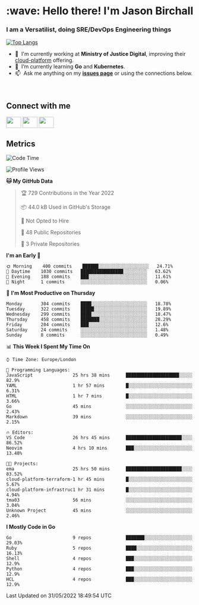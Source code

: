 <h1 align="left" id="jason-title">:wave: Hello there! I'm Jason Birchall</h1>
<h3 align="left">I am a Versatilist, doing SRE/DevOps Engineering things</h3>

[![Top Langs](https://github-readme-stats.vercel.app/api?username=jasonBirchall&show_icons=true&count_private=true&include_all_commits=true&theme=gruvbox)](https://github.com/anuraghazra/github-readme-stats)

- :office: &nbsp;I'm currently working at **Ministry of Justice Digital**, improving their [cloud-platform](https://github.com/ministryofjustice/cloud-platform) offering.
- :seedling: &nbsp;I’m currently learning **Go** and **Kubernetes**.
- :mailbox: &nbsp;Ask me anything on my **[issues page]** or using the connections below.


<br>

<h2>Connect with me</h2>
<p>
<a href="https://twitter.com/jsonBirchall" target="blank"><img align="center" src="https://cdn.jsdelivr.net/npm/simple-icons@3.0.1/icons/twitter.svg" alt="" height="30" width="40" /></a>
<a href="https://keybase.io/json0" target="blank"><img align="center" src="https://cdn.jsdelivr.net/npm/simple-icons@3.0.1/icons/keybase.svg" alt="" height="30" width="40" /></a>
<a href="https://www.reddit.com/user/kakorate" target="blank"><img align="center" src="https://cdn.jsdelivr.net/npm/simple-icons@3.0.1/icons/reddit.svg" alt="" height="30" width="40" /></a>
</p>

<h2>Metrics</h2>

<!--START_SECTION:waka-->
![Code Time](http://img.shields.io/badge/Code%20Time-577%20hrs%203%20mins-blue)

![Profile Views](http://img.shields.io/badge/Profile%20Views-0-blue)

**🐱 My GitHub Data** 

> 🏆 729 Contributions in the Year 2022
 > 
> 📦 44.0 kB Used in GitHub's Storage 
 > 
> 🚫 Not Opted to Hire
 > 
> 📜 48 Public Repositories 
 > 
> 🔑 3 Private Repositories  
 > 
**I'm an Early 🐤** 

```text
🌞 Morning    400 commits    ██████░░░░░░░░░░░░░░░░░░░   24.71% 
🌆 Daytime    1030 commits   ████████████████░░░░░░░░░   63.62% 
🌃 Evening    188 commits    ███░░░░░░░░░░░░░░░░░░░░░░   11.61% 
🌙 Night      1 commits      ░░░░░░░░░░░░░░░░░░░░░░░░░   0.06%

```
📅 **I'm Most Productive on Thursday** 

```text
Monday       304 commits    ████░░░░░░░░░░░░░░░░░░░░░   18.78% 
Tuesday      322 commits    █████░░░░░░░░░░░░░░░░░░░░   19.89% 
Wednesday    299 commits    ████░░░░░░░░░░░░░░░░░░░░░   18.47% 
Thursday     458 commits    ███████░░░░░░░░░░░░░░░░░░   28.29% 
Friday       204 commits    ███░░░░░░░░░░░░░░░░░░░░░░   12.6% 
Saturday     24 commits     ░░░░░░░░░░░░░░░░░░░░░░░░░   1.48% 
Sunday       8 commits      ░░░░░░░░░░░░░░░░░░░░░░░░░   0.49%

```


📊 **This Week I Spent My Time On** 

```text
⌚︎ Time Zone: Europe/London

💬 Programming Languages: 
JavaScript               25 hrs 38 mins      ████████████████████░░░░░   82.9% 
YAML                     1 hr 57 mins        █░░░░░░░░░░░░░░░░░░░░░░░░   6.31% 
HTML                     1 hr 7 mins         █░░░░░░░░░░░░░░░░░░░░░░░░   3.66% 
Go                       45 mins             ░░░░░░░░░░░░░░░░░░░░░░░░░   2.43% 
Markdown                 39 mins             ░░░░░░░░░░░░░░░░░░░░░░░░░   2.15%

🔥 Editors: 
VS Code                  26 hrs 45 mins      █████████████████████░░░░   86.52% 
Neovim                   4 hrs 10 mins       ███░░░░░░░░░░░░░░░░░░░░░░   13.48%

🐱‍💻 Projects: 
ema                      25 hrs 50 mins      █████████████████████░░░░   83.52% 
cloud-platform-terraform-1 hr 45 mins        █░░░░░░░░░░░░░░░░░░░░░░░░   5.67% 
cloud-platform-infrastruc1 hr 31 mins        █░░░░░░░░░░░░░░░░░░░░░░░░   4.94% 
tma03                    56 mins             ░░░░░░░░░░░░░░░░░░░░░░░░░   3.04% 
Unknown Project          45 mins             ░░░░░░░░░░░░░░░░░░░░░░░░░   2.46%

```

**I Mostly Code in Go** 

```text
Go                       9 repos             ███████░░░░░░░░░░░░░░░░░░   29.03% 
Ruby                     5 repos             ████░░░░░░░░░░░░░░░░░░░░░   16.13% 
Shell                    4 repos             ███░░░░░░░░░░░░░░░░░░░░░░   12.9% 
Python                   4 repos             ███░░░░░░░░░░░░░░░░░░░░░░   12.9% 
HCL                      4 repos             ███░░░░░░░░░░░░░░░░░░░░░░   12.9%

```



 Last Updated on 31/05/2022 18:49:54 UTC
<!--END_SECTION:waka-->

<!-- links -->

[issues page]: https://github.com/jasonBirchall/jasonBirchall/issues "jasonBirchall/issues"
